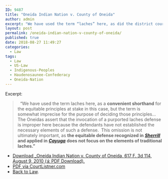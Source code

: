 ```yaml
---
ID: 9487
title: "Oneida Indian Nation v. County of Oneida"
author: admin
excerpt: "We have used the term “laches” here, as did the district court and this Court in Cayuga, as a convenient shorthand for the equitable principles at stake in this case, but the term is somewhat imprecise for the purpose of describing those principles."
layout: post
permalink: /oneida-indian-nation-v-county-of-oneida/
published: true
date: 2018-08-27 11:49:27
categories:
  - Law
tags:
  - Law
  - US-Law
  - Indigenous-Peoples
  - Haudenosaunee-Confederacy
  - Oneida-Nation
---
```

Excerpt:

>   “We have used the term laches here, as a **convenient shorthand** for the equitable principles at stake in this case, but the term is somewhat imprecise for the purpose of deciding those principles... The Oneidas assert that the invocation of a purported laches defense is improper here because the defendants have not established the necessary elements of such a defense.  This omission is not ultimately important, as **the equitable defense recognized in** [**_Sherrill_**](/sherrill-v-oneida-opinion-of-the-court/) **and applied in** [**_Cayuga_**](/cayuga-v-pataki/) **does not focus on the elements of traditional laches.”**

- [Download _Oneida Indian Nation v. County of Oneida, 617 F. 3d 114, August 9, 2010 (⤓ PDF Download).](/assets/pdfs/Oneida_Indian_Nation_of_New_York_et_al._v._County_of_Oneida_et_al._1.pdf)
- [PDF via CourtListner.com](https://www.courtlistener.com/opinion/152512/oneida-indian-nation-v-county-of-oneida/)
- [Back to Law](/law/).
